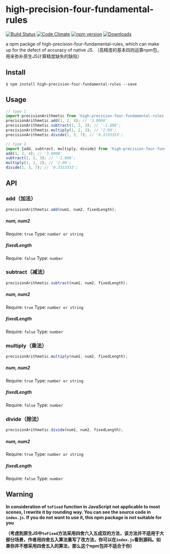 # high-precision-four-fundamental-rules
[![Build Status](https://travis-ci.org/StevenLikeWatermelon/high-precision-four-fundamental-rules.svg?branch=master)](https://travis-ci.org/StevenLikeWatermelon/high-precision-four-fundamental-rules)   [![Code Climate](https://codeclimate.com/github/StevenLikeWatermelon/high-precision-four-fundamental-rules/badges/gpa.svg)](https://codeclimate.com/github/StevenLikeWatermelon/high-precision-four-fundamental-rules)   [![npm version](https://badge.fury.io/js/high-precision-four-fundamental-rules.svg)](https://badge.fury.io/js/high-precision-four-fundamental-rules)   [![Downloads](http://img.shields.io/npm/dm/high-precision-four-fundamental-rules.svg)](https://www.npmjs.com/package/high-precision-four-fundamental-rules)

a npm packge of high-precision-four-fundamental-rules, which can make up for the defect of accuracy of native JS.
（高精度的基本四则运算npm包，用来弥补原生JS计算精度缺失的缺陷）
## Install
``
$ npm install high-precision-four-fundamental-rules --save
``

## Usage
```js
// type 1
import precisionArithmetic from 'high-precision-four-fundamental-rules';
precisionArithmetic.add(1, 2, 4); // '3.0000'
precisionArithmetic.subtract(1, 2, 3); // '-1.000';
precisionArithmetic.multiply(1, 2, 2); // '2.00';
precisionArithmetic.divide(1, 3, 7); // '0.3333333';

// type 2
import {add, subtract, multiply, divide} from 'high-precision-four-fundamental-rules';
add(1, 2, 4); // '3.0000'
subtract(1, 2, 3); // '-1.000';
multiply(1, 2, 2); // '2.00';
divide(1, 3, 7); // '0.3333333';
```

## API
### add（加法）
```js
precisionArithmetic.add(num1, num2, fixedLength); 
```

##### num, num2
Require: `true`
Type: `number or string`

##### fixedLength
Require: `false`
Type: `number`

### subtract（减法）
```js
precisionArithmetic.subtract(num1, num2, fixedLength); 
```

##### num, num2
Require: `true`
Type: `number or string`

##### fixedLength
Require: `false`
Type: `number`

### multiply（乘法）
```js
precisionArithmetic.multiply(num1, num2, fixedLength); 
```

##### num, num2
Require: `true`
Type: `number or string`

##### fixedLength
Require: `false`
Type: `number`

### divide（除法）
```js
precisionArithmetic.divide(num1, num2, fixedLength); 
```

##### num, num2
Require: `true`
Type: `number or string`

##### fixedLength
Require: `false`
Type: `number`

## Warning

**In consideration of `toFixed` function in JavaScript not applicable to most scenes, I rewrite it by rounding way. You can see the source code in `index.js`. If you do not want to use it, this npm package is not suitable for you**

**（考虑到原生JS中`toFixed`方法采用四舍六入五成双的方法，该方法并不适用于大部分场景，作者用四舍五入算法重写了改方法，你可以在`index.js`看到源码。如果你并不想采用四舍五入的算法，那么这个npm包并不适合于你）**
